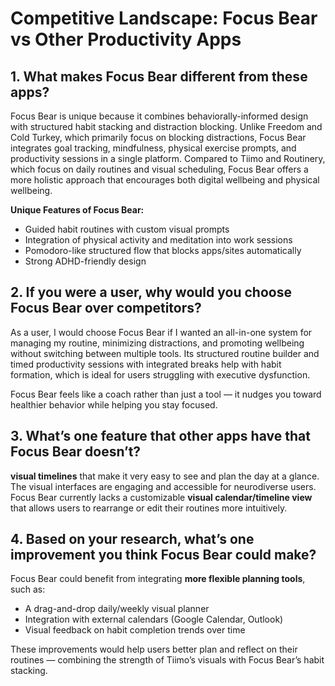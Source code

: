 # Competitive Landscape: Focus Bear vs Other Productivity Apps

## 1. What makes Focus Bear different from these apps?

Focus Bear is unique because it combines behaviorally-informed design with structured habit stacking and distraction blocking. Unlike Freedom and Cold Turkey, which primarily focus on blocking distractions, Focus Bear integrates goal tracking, mindfulness, physical exercise prompts, and productivity sessions in a single platform. Compared to Tiimo and Routinery, which focus on daily routines and visual scheduling, Focus Bear offers a more holistic approach that encourages both digital wellbeing and physical wellbeing.

**Unique Features of Focus Bear:**
- Guided habit routines with custom visual prompts
- Integration of physical activity and meditation into work sessions
- Pomodoro-like structured flow that blocks apps/sites automatically
- Strong ADHD-friendly design

## 2. If you were a user, why would you choose Focus Bear over competitors?

As a user, I would choose Focus Bear if I wanted an all-in-one system for managing my routine, minimizing distractions, and promoting wellbeing without switching between multiple tools. Its structured routine builder and timed productivity sessions with integrated breaks help with habit formation, which is ideal for users struggling with executive dysfunction.

Focus Bear feels like a coach rather than just a tool — it nudges you toward healthier behavior while helping you stay focused.

## 3. What’s one feature that other apps have that Focus Bear doesn’t?

 **visual timelines** that make it very easy to see and plan the day at a glance. The visual interfaces are engaging and accessible for neurodiverse users. Focus Bear currently lacks a customizable **visual calendar/timeline view** that allows users to rearrange or edit their routines more intuitively.

## 4. Based on your research, what’s one improvement you think Focus Bear could make?

Focus Bear could benefit from integrating **more flexible planning tools**, such as:
- A drag-and-drop daily/weekly visual planner
- Integration with external calendars (Google Calendar, Outlook)
- Visual feedback on habit completion trends over time

These improvements would help users better plan and reflect on their routines — combining the strength of Tiimo’s visuals with Focus Bear’s habit stacking.

